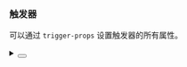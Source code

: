 ### 触发器

可以通过 `trigger-props` 设置触发器的所有属性。

<div class="cell-demo vp-raw">
  <yc-space direction="vertical">
    <yc-switch v-model="triggerProps.popupVisible">
      <template #checked> ON </template>
      <template #unchecked>OFF</template>
    </yc-switch>
    <yc-color-picker
      defaultValue="#165DFF"
      :trigger-props="triggerProps" />
  </yc-space>
</div>

<script setup>
import { ref } from 'vue';
const triggerProps = ref({
  popupVisible: false,
  unmountOnClose: true,
  renderToBody: false,
  position: 'rt',
});
</script>

<details>
<summary>
 <button class="code-btn"  >
    <icon-code />
 </button>
</summary>

```vue
<template>
  <yc-space direction="vertical">
    <yc-switch v-model="triggerProps.popupVisible">
      <template #checked> ON </template>
      <template #unchecked>OFF</template>
    </yc-switch>
    <yc-color-picker
      defaultValue="#165DFF"
      :trigger-props="triggerProps" />
  </yc-space>
</template>

<script setup>
import { ref } from 'vue';
const triggerProps = ref({
  popupVisible: false,
  unmountOnClose: true,
  renderToBody: false,
  position: 'rt',
});
</script>
```

</details>
